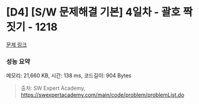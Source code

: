 # [D4] [S/W 문제해결 기본] 4일차 - 괄호 짝짓기 - 1218 

[문제 링크](https://swexpertacademy.com/main/code/problem/problemDetail.do?contestProbId=AV14eWb6AAkCFAYD) 

### 성능 요약

메모리: 21,660 KB, 시간: 138 ms, 코드길이: 904 Bytes



> 출처: SW Expert Academy, https://swexpertacademy.com/main/code/problem/problemList.do